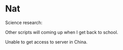 # Nat
Science research:

Other scripts will coming up when I get back to school.

Unable to get access to server in China.

